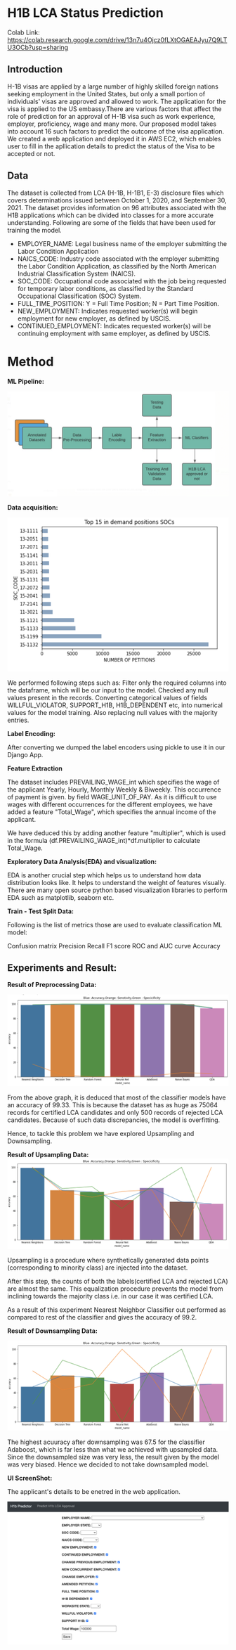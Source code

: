 # H1B LCA Status Prediction

Colab Link: https://colab.research.google.com/drive/13n7u4Ojcz0fLXtOGAEAJyu7Q9LTU3OCb?usp=sharing


## Introduction

H-1B visas are applied by a large number of highly skilled foreign nations seeking employment in the United States, but only a small portion of individuals' visas are approved and allowed to work. The application for the visa is applied to the US embassy.There are various factors that affect the role of prediction for an approval of H-1B visa such as work experience, employer, proficiency, wage and many more. Our proposed model takes into account 16 such factors to predict the outcome of the visa application. We created a web application and deployed it in AWS EC2, which enables user to fill in the apllication details to predict the status of the Visa to be accepted or not.

## Data

The dataset is collected  from LCA (H-1B, H-1B1, E-3)  disclosure files which covers determinations issued between October 1, 2020, and September 30, 2021.
The dataset provides information on 96 attributes associated with the H1B applications which can be divided into classes for a more accurate understanding. 
Following are some of the fields that have been used for training the model.

* EMPLOYER_NAME: Legal business name of the employer submitting the Labor Condition Application
* NAICS_CODE: Industry code associated with the employer submitting the Labor Condition Application, as classified by the North American Industrial Classification System (NAICS).
* SOC_CODE: Occupational code associated with the job being requested for temporary labor conditions, as classified by the Standard Occupational Classification (SOC) System.
* FULL_TIME_POSITION: Y = Full Time Position; N = Part Time Position.
* NEW_EMPLOYMENT: Indicates requested worker(s) will begin employment for new employer,
as defined by USCIS.
* CONTINUED_EMPLOYMENT: Indicates requested worker(s) will be continuing employment with same
employer, as defined by USCIS.


# Method

**ML Pipeline:**

 ![](images/model.png)

**Data acquisition:**

 ![](images/Graph.png)

We performed following steps such as:
Filter only the required columns into the dataframe, which will be our input to the model.
Checked any null values present in the records.
Converting categorical values of fields WILLFUL_VIOLATOR, SUPPORT_H1B,  H1B_DEPENDENT etc, into numerical values for the model training. Also replacing null values with the majority entries.

**Label Encoding:**

After converting we dumped the label encoders using pickle to use it in our Django App.

**Feature Extraction**

The dataset includes PREVAILING_WAGE_int which specifies the wage of the applicant Yearly, Hourly, Monthly Weekly & Biweekly. This occurrence of payment is given. by field WAGE_UNIT_OF_PAY. As it is difficult to use wages with different occurrences for the different employees, we have added a feature "Total_Wage", which specifies the annual income of the applicant.

We have deduced this by adding another feature "multiplier", which is used in the formula (df.PREVAILING_WAGE_int)*df.multiplier to calculate Total_Wage.

**Exploratory Data Analysis(EDA) and visualization:**

EDA is another crucial step which helps us to understand how data distribution looks like. It helps to understand the weight of features visually. There are many open source python based visualization libraries to perform EDA such as matplotlib, seaborn etc.


**Train - Test Split Data:** 

Following is the list of metrics those are used to evaluate classification ML model:

Confusion matrix
Precision
Recall
F1 score
ROC and AUC curve
Accuracy

## Experiments and Result:

**Result of Preprocessing Data:**

![](images/preprocess.png)
 
From the above graph, it is deduced that most of the classifier models have an accuracy of 99.33. This is because the dataset has as huge as 75064 records for certified LCA candidates and only 500 records of rejected LCA candidates. Because of such data discrepancies, the model is overfitting.

Hence, to tackle this problem we have explored Upsampling and Downsampling.

**Result of Upsampling Data:**
![](images/upsample.png)

Upsampling is a procedure where synthetically generated data points (corresponding to minority class) are injected into the dataset.

After this step, the counts of both the labels(certified LCA and rejected LCA) are almost the same. This equalization procedure prevents the model from inclining towards the majority class i.e. in our case it was certified LCA.

As a result of this experiment Nearest Neighbor Classifier out performed as compared to rest of the classifier and gives the accuracy of 99.2.


**Result of Downsampling Data:**

![](images/downsample.png)

The highest acuuracy after downsampling was  67.5 for the classifier Adaboost, which is far less than what we achieved with upsampled data. Since the downsampled size was very less, the result given by the model was very biased. Hence we decided to not take downsampled model.


**UI ScreenShot:**

The applicant's details to be enetred in the web application.

![](images/UI.png)

